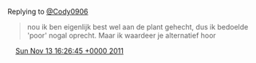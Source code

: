 Replying to [@Cody0906](https://twitter.com/@Cody0906/status/135332726185263106)

> nou ik ben eigenlijk best wel aan de plant gehecht, dus ik bedoelde 'poor' nogal oprecht\. Maar ik waardeer je alternatief hoor

<img src="../../media/tweet.ico" width="12" /> [Sun Nov 13 16:26:45 +0000 2011](https://twitter.com/DromerDenker/status/135755489052073984)
